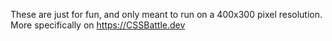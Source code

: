 These are just for fun, and only meant to run on a 400x300 pixel resolution. More specifically on https://CSSBattle.dev
